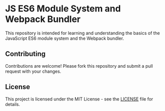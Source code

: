 # JS ES6 Module System and Webpack Bundler

This repository is intended for learning and understanding the basics of the JavaScript ES6 module system and the Webpack bundler.

## Contributing

Contributions are welcome! Please fork this repository and submit a pull request with your changes.

## License

This project is licensed under the MIT License - see the [LICENSE](LICENSE) file for details.
